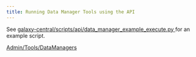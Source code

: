 ```yaml
---
title: Running Data Manager Tools using the API
---
```

See [galaxy-central/scripts/api/data_manager_example_execute.py ](https://bitbucket.org/galaxy/galaxy-central/src/bb0f56f7c6361cf6021da56ce70ca07e0aa6818c/scripts/api/data_manager_example_execute.py?at=default) for an example script.

[Admin/Tools/DataManagers](/admin/tools/data-managers/)
